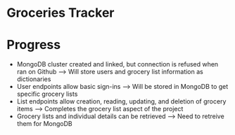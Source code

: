 # Groceries Tracker

# Progress
- MongoDB cluster created and linked, but connection is refused when ran on Github 
    --> Will store users and grocery list information as dictionaries 
- User endpoints allow basic sign-ins
    --> Will be stored in MongoDB to get specific grocery lists
- List endpoints allow creation, reading, updating, and deletion of grocery items
    --> Completes the grocery list aspect of the project
- Grocery lists and individual details can be retrieved
    --> Need to retreive them for MongoDB

